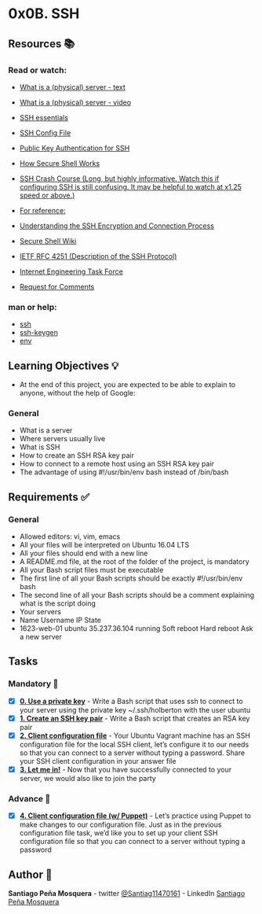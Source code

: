 # 0x0B. SSH
## Resources :books:
### Read or watch:

* [What is a (physical) server - text]()
* [What is a (physical) server - video]()
* [SSH essentials]()
* [SSH Config File]()
* [Public Key Authentication for SSH]()
* [How Secure Shell Works]()
* [SSH Crash Course (Long, but highly informative. Watch this if configuring SSH is still confusing. It may be helpful to watch at x1.25 speed or above.)]()
* [For reference:]()

* [Understanding the SSH Encryption and Connection Process]()
* [Secure Shell Wiki]()
* [IETF RFC 4251 (Description of the SSH Protocol)]()
* [Internet Engineering Task Force]()
* [Request for Comments]()
### man or help:

* [ssh]()
* [ssh-keygen]()
* [env]()
## Learning Objectives :bulb:
* At the end of this project, you are expected to be able to explain to anyone, without the help of Google:

### General
* What is a server
* Where servers usually live
* What is SSH
* How to create an SSH RSA key pair
* How to connect to a remote host using an SSH RSA key pair
* The advantage of using #!/usr/bin/env bash instead of /bin/bash
## Requirements :white_check_mark:
### General
* Allowed editors: vi, vim, emacs
* All your files will be interpreted on Ubuntu 16.04 LTS
* All your files should end with a new line
* A README.md file, at the root of the folder of the project, is mandatory
* All your Bash script files must be executable
* The first line of all your Bash scripts should be exactly #!/usr/bin/env bash
* The second line of all your Bash scripts should be a comment explaining what is the script doing
* Your servers
* Name	Username	IP	State
* 1623-web-01	ubuntu	35.237.36.104	running	Soft reboot	Hard reboot	Ask a new server
## Tasks
### Mandatory :page_with_curl:
- [x] **[0. Use a private key](./0-use_a_private_key)** - Write a Bash script that uses ssh to connect to your server using the private key ~/.ssh/holberton with the user ubuntu
- [x] **[1. Create an SSH key pair](./1-create_ssh_key_pair)** - Write a Bash script that creates an RSA key pair
- [x] **[2. Client configuration file](./2-ssh_config)** - Your Ubuntu Vagrant machine has an SSH configuration file for the local SSH client, let’s configure it to our needs so that you can connect to a server without typing a password. Share your SSH client configuration in your answer file
- [x] **[3. Let me in!](./)** - Now that you have successfully connected to your server, we would also like to join the party
### Advance :muscle:
- [x] **[4. Client configuration file (w/ Puppet)](./4-puppet_ssh_config.pp)** - Let’s practice using Puppet to make changes to our configuration file. Just as in the previous configuration file task, we’d like you to set up your client SSH configuration file so that you can connect to a server without typing a password
## Author :pencil:
**Santiago Peña Mosquera** - twitter [@Santiag11470161](https://twitter.com/Santiag11470161) - LinkedIn [Santiago Peña Mosquera](https://www.linkedin.com/in/santiago-pe%C3%B1a-mosquera-abaa20196/)
